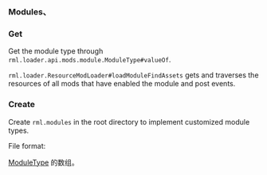 ### Modules、

### Get

Get the module type through `rml.loader.api.mods.module.ModuleType#valueOf`.

`rml.loader.ResourceModLoader#loadModuleFindAssets` gets and traverses the resources of all mods that have enabled the module and post events.

### Create

Create `rml.modules` in the root directory to implement customized module types.

File format:

[ModuleType](https://ecdcaeb.github.io/ResourceModLoader/zh_cn/deserializer/ModuleType) 的数组。